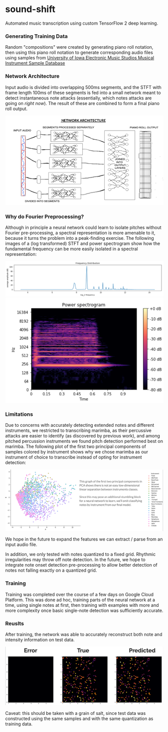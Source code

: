 # sound-shift

Automated music transcription using custom TensorFlow 2 deep learning.

### Generating Training Data

Random "compositions" were created by generating piano roll notation, then using this piano roll notation to generate corresponding audio files using samples from [University of Iowa Electronic Music Studios Musical Instrument Sample Database](http://theremin.music.uiowa.edu/MIS-Pitches-2012)

### Network Architecture

Input audio is divided into overlapping 500ms segments, and the STFT with frame length 100ms of these segments is fed into a small network meant to detect instantaneous note attacks (essentially, which notes attacks are going on *right now*). The result of these are combined to form a final piano roll output.

![Network Architecture](network_architecture.png)

### Why do Fourier Preprocessing?

Although in principle a neural network could learn to isolate pitches without Fourier pre-processing, a spectral representation is more amenable to it, because it turns the problem into a peak-finding exercise. The following images of a (log transformed) STFT and power spectrogram show how the fundamental frequency can be more easily isolated in a spectral representation:

![fourier](fourier.png)
![spectrogram](spectrogram.png)

### Limitations

Due to concerns with accurately detecting extended notes and different instruments, we restricted to transcribing marimba, as their percussive attacks are easier to identify (as discovered by previous work), and among pitched percussion instruments we found pitch detection performed best on marimba. The following plot of the first two principal components of samples colored by instrument shows why we chose marimba as our instrument of choice to transcribe instead of opting for instrument detection:

![PCA](PCA.png)


We hope in the future to expand the features we can extract / parse from an input audio file.

In addition, we only tested with notes quantized to a fixed grid. Rhythmic irregularities may throw off note detection. In the future, we hope to integrate note onset detection pre-processing to allow better detection of notes not falling exactly on a quantized grid. 

### Training

Training was completed over the course of a few days on Google Cloud Platform. This was done ad hoc, training parts of the neural network at a time, using single notes at first, then training with examples with more and more complexity once basic single-note detection was sufficiently accurate.


### Reuslts

After training, the network was able to accurately reconstruct both note and intensity information on test data.

![results](results.png)

Caveat: this should be taken with a grain of salt, since test data was constructed using the same samples and with the same quantization as training data.
